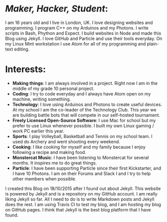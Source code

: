 
# *Maker, Hacker, Student*:
I am 16 years old and I live in London, UK.  I love designing websites and programming.  I program C++ on my Arduinos and my Photons.  I write scripts in Bash, Phython and Expect.  I build websites in Node and made this Blog using Jekyll.  I love GitHub and Particle and use their tools everyday.  On my Linux Mint workstation I use Atom for all of my programming and plain-text editing.

# Interests:
* **Making things**: I am always involved in a project.  Right now I am in the middle of my grade 10 personal project.
* **Coding**: I try to code everyday and I always have Atom open on my machine, writing something.
* **Technology**: I love using Arduinos and Photons to create useful devices.  At my school I am the co-leader of the Technology Club.  This year we are building battle bots that will compete in our self-hosted tournament.
* **Freely Licensed Open-Source Software**: I use Mac for school but my prefer to use Linux whenever possible.  I built my own Linux gaming / work PC earlier this year.
* **Sports**: I play Volleyball, Basketball and Tennis on my school team.  I used do Archery and went shooting every weekend.
* **Cooking**: I like cooking for myself and my family because I enjoy following a recipe and making food.
* **Monstercat Music**: I have been listening to Monstercat for several months.  It inspires me to do great things.
* **Particle**: I have been supporting Particle since their first Kickstarter, and I have 10 Photons.  I am on their Forums and Slack I and I try to help other members when possible.

I created this Blog on 18/10/2015 after I found out about Jekyll.  This website is powered by Jekyll and is a repository on my GitHub account.  I am really liking Jekyll so far.  All I need to do is to write Markdown posts and Jekyll does the rest.  I am using Travis CI to test my blog, and I am hosting my blog on GitHub pages.  I think that Jekyll is the best blog platform that I have found.
